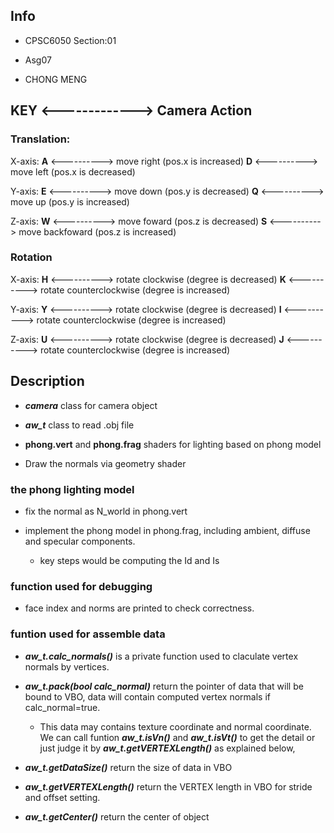 ## Info

* CPSC6050    Section:01
  
* Asg07

* CHONG MENG

## KEY  <------------->  Camera Action

### Translation:

X-axis:
  __A__ <----------> move right (pos.x is increased)
  **D** <----------> move left (pos.x is decreased)

Y-axis:
	**E** <----------> move down (pos.y is decreased)
  **Q** <----------> move up   (pos.y is increased)

Z-axis:
  **W** <----------> move foward (pos.z is decreased)
  **S** <----------> move backfoward (pos.z is increased)

  ### Rotation

X-axis:
  **H** <----------> rotate clockwise (degree is decreased)
  **K** <----------> rotate counterclockwise (degree is increased)

Y-axis:
  **Y** <----------> rotate clockwise (degree is decreased)
  **I** <----------> rotate counterclockwise (degree is increased)

Z-axis:
  **U** <----------> rotate clockwise (degree is decreased)
  **J** <----------> rotate counterclockwise (degree is increased)

## Description

* *__camera__* class for camera object
* *__aw_t__* class to read .obj file

* __phong.vert__ and __phong.frag__ shaders for lighting based on phong model

* Draw the normals via geometry shader

### the phong lighting model

* fix the normal as N_world in phong.vert

* implement the phong model in phong.frag, including ambient, diffuse and specular components.
	* key steps would be computing the Id and Is
  
### function used for debugging

* face index and norms are printed to check correctness.

### funtion used for assemble data

* *__aw_t.calc_normals()__* is a private function used to claculate vertex normals by vertices.

* *__aw_t.pack(bool calc_normal)__* return the pointer of data that will be bound to VBO, data will contain computed vertex normals if calc_normal=true.
  
  * This data may contains texture coordinate and normal coordinate. We can call funtion *__aw_t.isVn()__* and *__aw_t.isVt()__* to get the detail or just judge it by *__aw_t.getVERTEXLength()__* as explained below,
  
* *__aw_t.getDataSize()__* return the size of data in VBO

  
* *__aw_t.getVERTEXLength()__* return the VERTEX length in VBO for stride and offset setting.
  
  
* *__aw_t.getCenter()__* return the center of object
